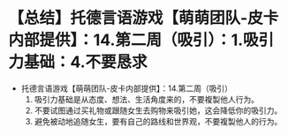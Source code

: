 # 【总结】托德言语游戏【萌萌团队-皮卡内部提供】：14.第二周（吸引）：1.吸引力基础：4.不要恳求

-   托德言语游戏【萌萌团队-皮卡内部提供】：14.第二周（吸引）
    1.  吸引力基础是从态度、想法、生活角度来的，不要複製他人行为。
    2.  不要试图通过买礼物或跟随女生去购物来吸引她，这会降低你的吸引力。
    3.  避免被动地追随女生，要有自己的路线和世界观，不要複製他人的行为。